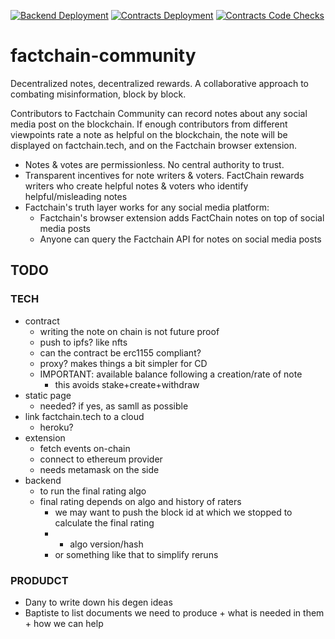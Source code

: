 [![Backend Deployment](https://github.com/factchain/factchain-community/actions/workflows/backend-deploy.yml/badge.svg)](https://github.com/factchain/factchain-community/actions/workflows/backend-deploy.yml) [![Contracts Deployment](https://github.com/factchain/factchain-community/actions/workflows/contracts-deploy-sepolia.yml/badge.svg)](https://github.com/factchain/factchain-community/actions/workflows/contracts-deploy-sepolia.yml) [![Contracts Code Checks](https://github.com/factchain/factchain-community/actions/workflows/contracts-code-checks.yml/badge.svg)](https://github.com/factchain/factchain-community/actions/workflows/contracts-code-checks.yml)

# factchain-community

Decentralized notes, decentralized rewards. A collaborative approach to combating misinformation, block by block.

Contributors to Factchain Community can record notes about any social media post on the blockchain. If enough contributors from different viewpoints rate a note as helpful on the blockchain, the note will be displayed on factchain.tech, and on the Factchain browser extension.

- Notes & votes are permissionless. No central authority to trust.
- Transparent incentives for note writers & voters. FactChain rewards writers who create helpful notes & voters who identify helpful/misleading notes
- Factchain's truth layer works for any social media platform:
  - Factchain's browser extension adds FactChain notes on top of social media posts
  - Anyone can query the Factchain API for notes on social media posts

## TODO

### TECH

- contract
    - writing the note on chain is not future proof
    - push to ipfs? like nfts
    - can the contract be erc1155 compliant?
    - proxy? makes things a bit simpler for CD
    - IMPORTANT: available balance following a creation/rate of note
        - this avoids stake+create+withdraw
- static page
    - needed? if yes, as samll as possible
- link factchain.tech to a cloud
    - heroku?
- extension
    - fetch events on-chain
    - connect to ethereum provider
    - needs metamask on the side
- backend
    - to run the final rating algo
    - final rating depends on algo and history of raters
        - we may want to push the block id at which we stopped to calculate the final rating
        - + algo version/hash
        - or something like that to simplify reruns

### PRODUDCT

- Dany to write down his degen ideas
- Baptiste to list documents we need to produce + what is needed in them + how we can help
